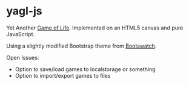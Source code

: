 yagl-js
=======

Yet Another [Game of Life](http://en.wikipedia.org/wiki/Conway%27s_Game_of_Life). Implemented on an HTML5 canvas and pure JavaScript.

Using a slightly modified Bootstrap theme from [Bootswatch](http://bootswatch.com/slate/).

Open Issues:

* Option to save/load games to localstorage or something
* Option to import/export games to files

